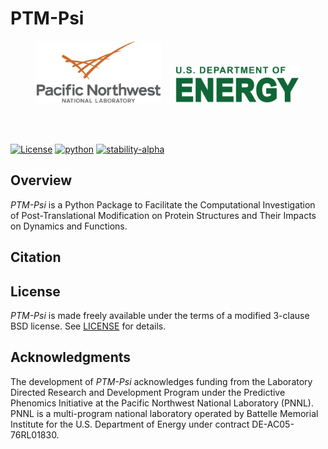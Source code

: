 # PTM-Psi

<p align="center">
<img alt="pnnl logo" src="./.docs/logos/pnnl_logo.png" width="200pt" height="100pt"/> &emsp;
<img alt="pnnl logo" src="./.docs/logos/doe_logo.png" width="200pt" height="60pt"/>
</p>

<br /><br />

[![License](https://img.shields.io/badge/License-BSD_3--Clause-blue.svg)](https://opensource.org/licenses/BSD-3-Clause)
[![python](https://img.shields.io/badge/Python-3.9-3776AB.svg?style=flat&logo=python&logoColor=white)](https://www.python.org)
[![stability-alpha](https://img.shields.io/badge/stability-alpha-f4d03f.svg)](#PTM-Psi)


## Overview

*PTM-Psi* is a Python Package to Facilitate the Computational Investigation of Post-Translational Modification on Protein Structures and Their Impacts on Dynamics and Functions. 

## Citation

## License

*PTM-Psi* is made freely available under the terms of a modified 3-clause BSD license. See [LICENSE](./LICENSE) for details.

## Acknowledgments

The development of *PTM-Psi* acknowledges funding from the Laboratory Directed Research and Development Program under the Predictive Phenomics Initiative at the Pacific Northwest National Laboratory (PNNL). PNNL is a multi-program national laboratory operated by Battelle Memorial Institute for the U.S. Department of Energy under contract DE-AC05-76RL01830.
